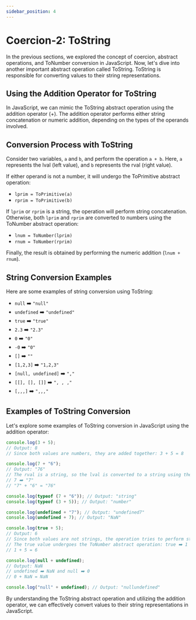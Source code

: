```yaml
---
sidebar_position: 4
---
```


# Coercion-2: ToString

In the previous sections, we explored the concept of coercion, abstract operations, and ToNumber conversion in JavaScript. Now, let's dive into another important abstract operation called ToString. ToString is responsible for converting values to their string representations.

## Using the Addition Operator for ToString

In JavaScript, we can mimic the ToString abstract operation using the addition operator (+). The addition operator performs either string concatenation or numeric addition, depending on the types of the operands involved.

## Conversion Process with ToString

Consider two variables, `a` and `b`, and perform the operation `a + b`. Here, `a` represents the lval (left value), and `b` represents the rval (right value).

If either operand is not a number, it will undergo the ToPrimitive abstract operation:

- `lprim = ToPrimitive(a)`
- `rprim = ToPrimitive(b)`

If `lprim` or `rprim` is a string, the operation will perform string concatenation. Otherwise, both `lprim` and `rprim` are converted to numbers using the ToNumber abstract operation:

- `lnum = ToNumber(lprim)`
- `rnum = ToNumber(rprim)`

Finally, the result is obtained by performing the numeric addition (`lnum + rnum`).

## String Conversion Examples

Here are some examples of string conversion using ToString:

- `null` ➡️ `"null"`
- `undefined` ➡️ `"undefined"`
- `true` ➡️ `"true"`
- `2.3` ➡️ `"2.3"`
- `0` ➡️ `"0"`
- `-0` ➡️ `"0"`
- `[]` ➡️ `""`
- `[1,2,3]` ➡️ `"1,2,3"`
- `[null, undefined]` ➡️ `","`
- `[[], [], []]` ➡️ `", , ,"`
- `[,,,]` ➡️ `",,,"`

## Examples of ToString Conversion

Let's explore some examples of ToString conversion in JavaScript using the addition operator:

```javascript
console.log(3 + 5);
// Output: 8
// Since both values are numbers, they are added together: 3 + 5 = 8

console.log(7 + "6");
// Output: "76"
// The rval is a string, so the lval is converted to a string using the ToString abstract operation:
// 7 ➡️ "7"
// "7" + "6" = "76"

console.log(typeof (7 + "6")); // Output: "string"
console.log(typeof (3 + 5)); // Output: "number"

console.log(undefined + "7"); // Output: "undefined7"
console.log(undefined + 7); // Output: "NaN"

console.log(true + 5);
// Output: 6
// Since both values are not strings, the operation tries to perform string concatenation.
// The true value undergoes the ToNumber abstract operation: true ➡️ 1
// 1 + 5 = 6

console.log(null + undefined);
// Output: NaN
// undefined ➡️ NaN and null ➡️ 0
// 0 + NaN = NaN

console.log("null" + undefined); // Output: "nullundefined"
```

By understanding the ToString abstract operation and utilizing the addition operator, we can effectively convert values to their string representations in JavaScript.
